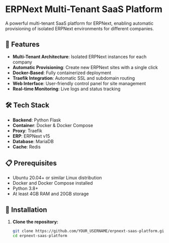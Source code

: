 # ERPNext Multi-Tenant SaaS Platform

A powerful multi-tenant SaaS platform for ERPNext, enabling automatic provisioning of isolated ERPNext environments for different companies.

## 🚀 Features

- **Multi-Tenant Architecture**: Isolated ERPNext instances for each company
- **Automatic Provisioning**: Create new ERPNext sites with a single click
- **Docker-Based**: Fully containerized deployment
- **Traefik Integration**: Automatic SSL and subdomain routing
- **Web Interface**: User-friendly control panel for site management
- **Real-time Monitoring**: Live logs and status tracking

## 🛠️ Tech Stack

- **Backend**: Python Flask
- **Container**: Docker & Docker Compose
- **Proxy**: Traefik
- **ERP**: ERPNext v15
- **Database**: MariaDB
- **Cache**: Redis

## 📋 Prerequisites

- Ubuntu 20.04+ or similar Linux distribution
- Docker and Docker Compose installed
- Python 3.8+
- At least 4GB RAM and 20GB storage

## 🔧 Installation

1. **Clone the repository:**
   ```bash
   git clone https://github.com/YOUR_USERNAME/erpnext-saas-platform.git
   cd erpnext-saas-platform
